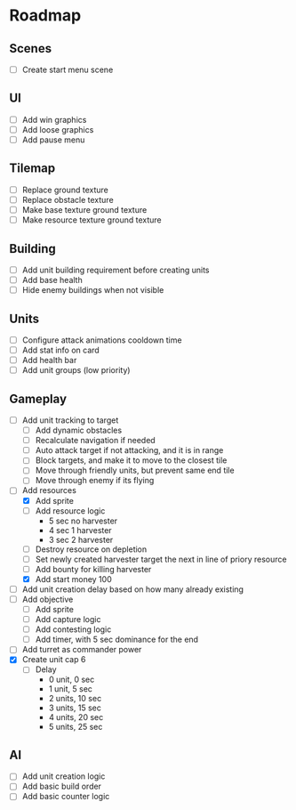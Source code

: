 # Roadmap

## Scenes

- [ ] Create start menu scene

## UI

- [ ] Add win graphics
- [ ] Add loose graphics
- [ ] Add pause menu

## Tilemap

- [ ] Replace ground texture
- [ ] Replace obstacle texture
- [ ] Make base texture ground texture
- [ ] Make resource texture ground texture

## Building

- [ ] Add unit building requirement before creating units
- [ ] Add base health
- [ ] Hide enemy buildings when not visible

## Units

- [ ] Configure attack animations cooldown time
- [ ] Add stat info on card
- [ ] Add health bar
- [ ] Add unit groups (low priority)

## Gameplay

- [ ] Add unit tracking to target
  - [ ] Add dynamic obstacles
  - [ ] Recalculate navigation if needed
  - [ ] Auto attack target if not attacking, and it is in range
  - [ ] Block targets, and make it to move to the closest tile
  - [ ] Move through friendly units, but prevent same end tile
  - [ ] Move through enemy if its flying
- [ ] Add resources
  - [x] Add sprite
  - [ ] Add resource logic
    - 5 sec no harvester
    - 4 sec 1 harvester
    - 3 sec 2 harvester
  - [ ] Destroy resource on depletion
  - [ ] Set newly created harvester target the next in line of priory resource
  - [ ] Add bounty for killing harvester
  - [x] Add start money 100
- [ ] Add unit creation delay based on how many already existing
- [ ] Add objective
  - [ ] Add sprite
  - [ ] Add capture logic
  - [ ] Add contesting logic
  - [ ] Add timer, with 5 sec dominance for the end
- [ ] Add turret as commander power
- [X] Create unit cap 6
  - [ ] Delay
    - 0 unit, 0 sec
    - 1 unit, 5 sec
    - 2 units, 10 sec
    - 3 units, 15 sec
    - 4 units, 20 sec
    - 5 units, 25 sec
    
## AI

- [ ] Add unit creation logic
- [ ] Add basic build order
- [ ] Add basic counter logic